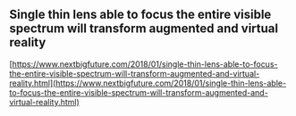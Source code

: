 ## Single thin lens able to focus the entire visible spectrum will transform augmented and virtual reality
  
  [https://www.nextbigfuture.com/2018/01/single-thin-lens-able-to-focus-the-entire-visible-spectrum-will-transform-augmented-and-virtual-reality.html](https://www.nextbigfuture.com/2018/01/single-thin-lens-able-to-focus-the-entire-visible-spectrum-will-transform-augmented-and-virtual-reality.html)